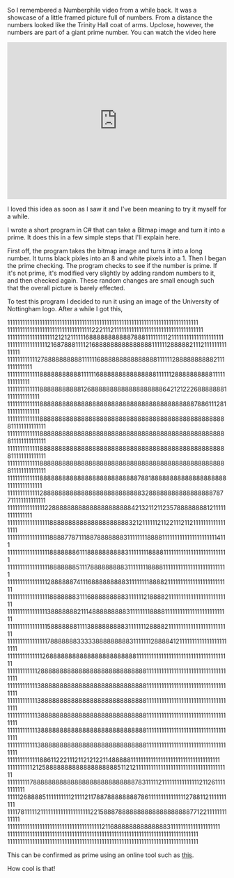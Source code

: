 So I remembered a Numberphile video from a while back. It was a showcase of a little framed picture full of numbers. From a distance the numbers looked like the Trinity Hall coat of arms. Upclose, however, the numbers are part of a giant prime number. You can watch the video here
<iframe width=100% height=360 src="https://www.youtube.com/embed/fQQ8IiTWHhg" frameborder="0" allow="accelerometer; autoplay; encrypted-media; gyroscope; picture-in-picture" allowfullscreen></iframe>

I loved this idea as soon as I saw it and I've been meaning to try it myself for a while.

I wrote a short program in C# that can take a Bitmap image and turn it into a prime. It does this in a few simple steps that I'll explain here.

First off, the program takes the bitmap image and turns it into a long number. It turns black pixles into an 8 and white pixels into a 1.
Then I began the prime checking. The program checks to see if the number is prime. If it's not prime, it's modified very slightly by adding random numbers to it, and then checked again. These random changes are small enough such that the overall picture is barely effected.

To test this program I decided to run it using an image of the University of Nottingham logo. After a while I got this,


  11111111111111111111111111111111111111111111111111111111111111111111111111111<br>
  11111111111111111111111111111111112221112111111111111111111111111111111111111<br>
  11111111111111111112121211111168888888888878881111111112111111111111111111111<br>
  11111111111111112168788811112168888888888888881111112888882111211111111111111<br>
  11111111111127888888888811111168888888888888881111112888888888821111111111111<br>
  11111111111118888888888811111168888888888888881111112888888888811111111111111<br>
  11111111111118888888888812688888888888888888886421212226888888811111111111111<br>
  11111111111118888888888888888888888888888888888888888878861112811111111111111<br>
  11111111111118888888888888888888888888888888888888888888888888811111111111111<br>
  11111111111118888888888888888888888888888888888888888888888888811111111111111<br>
  11111111111118888888888888888888888888888888888888888888888888811111111111111<br>
  11111111111118888888888888888888888888888888888888888888888888811111111111111<br>
  11111111111118888888888888888888888888878818888888888888888888811111111111111<br>
  11111111111112888888888888888888888888883288888888888888888787711111111111111<br>
  11111111111111122888888888888888888888421321121123578888888812111111111111111<br>
  11111111111111111888888888888888888888321211111121122111211211111111111111111<br>
  11111111111111111888877871118878888888311111111888811111111111111111111114111<br>
  11111111111111111888888861118888888888311111111888811111111111111111111111111<br>
  11111111111111111888888851117888888888311111111888811111111111111111111111111<br>
  11111111111111112888888741116888888888311111111888821111111111111111111111111<br>
  11111111111111111888888831116888888888311111121888821111111111111111111111111<br>
  11111111111111113888888821114888888888311111111888811111111111111111111111111<br>
  11111111111111115888888811113888888888311111112888821111111111111111111111111<br>
  11111111111111117888888833333888888888311111112888841211111111111111111111111<br>
  11111111111111268888888888888888888888811111111111111111111111111111111111111<br>
  11111111111128888888888888888888888888888111111111111111111111111111111111111<br>
  11111111111138888888888888888888888888888111111111111111111111111111111111111<br>
  11111111111138888888888888888888888888888111111111111111111111111111111111111<br>
  11111111111138888888888888888888888888888111111111111111111111111111111111111<br>
  11111111111138888888888888888888888888888111111111111111111111111111111111111<br>
  11111111111138888888888888888888888888888111111111111111111111111111111111111<br>
  11111111111118861122211121121212211488888111111111111111111111111111111111111<br>
  11111111112125888888888888888888851121211111111111111111111111111111111111111<br>
  11111111178888888888888888888888888887831111121111111111111112112611111111111<br>
  11111268888511111111112111121178878888888878611111111111111127881121111111111<br>
  11117811111211111111111111111111221588878888888888888888888771221111111111111<br>
  11111111111111111111111111111111111111211688888888888888311111111111111111111<br>
  11111111111111111111111111111111111111111111111111111111111111111111111111111<br>
  11111111111111111111111111111111111111111111111111111111111111111111111111111</b>

This can be confirmed as prime using an online tool such as <a href="https://www.alpertron.com.ar/ECM.HTM">this</a>. 

How cool is that!